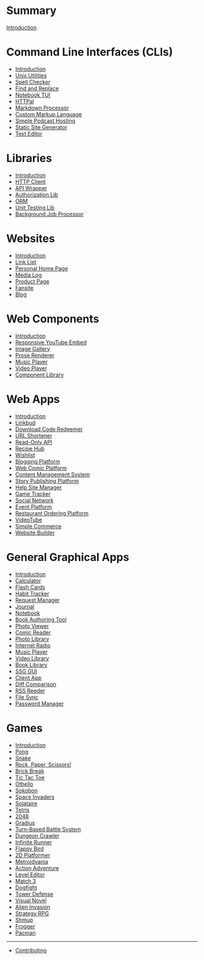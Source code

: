 # Summary

[Introduction](./_introduction.md)

# Command Line Interfaces (CLIs)

- [Introduction](./command-line-interfaces/_introduction.md)
- [Unix Utilities](./command-line-interfaces/unix-utilities.md)
- [Spell Checker](./command-line-interfaces/spell-checker.md)
- [Find and Replace](./command-line-interfaces/find-and-replace.md)
- [Notebook TUI](./command-line-interfaces/notebook-tui.md)
- [HTTPal](./command-line-interfaces/httpal.md)
- [Markdown Processor](./command-line-interfaces/markdown-processor.md)
- [Custom Markup Language](./command-line-interfaces/custom-markup-language.md)
- [Simple Podcast Hosting](./command-line-interfaces/simple-podcast-hosting.md)
- [Static Site Generator](./command-line-interfaces/static-site-generator.md)
- [Text Editor](./command-line-interfaces/text-editor.md)

# Libraries

- [Introduction](./libraries/_introduction.md)
- [HTTP Client](./libraries/http-client.md)
- [API Wrapper](./libraries/api-wrapper.md)
- [Authorization Lib](./libraries/authorization-lib.md)
- [ORM](./libraries/orm.md)
- [Unit Testing Lib](./libraries/unit-testing-lib.md)
- [Background Job Processor](./libraries/background-job-processor.md)

# Websites

- [Introduction](./websites/_introduction.md)
- [Link List](./websites/link-list.md)
- [Personal Home Page](./websites/homepage.md)
- [Media Log](./websites/media-log.md)
- [Product Page](./websites/product-page.md)
- [Fansite](./websites/fansite.md)
- [Blog](./websites/blog.md)

# Web Components

- [Introduction](./web-components/_introduction.md)
- [Responsive YouTube Embed](./web-components/responsive-youtube-embed.md)
- [Image Gallery](./web-components/image-gallery.md)
- [Prose Renderer](./web-components/prose-renderer.md)
- [Music Player](./web-components/music-player.md)
- [Video Player](./web-components/video-player.md)
- [Component Library](./web-components/component-library.md)

# Web Apps

- [Introduction](./web-apps/_introduction.md)
- [Linkbud](./web-apps/linkbud.md)
- [Download Code Redeemer](./web-apps/vinyl-code-redeemer.md)
- [URL Shortener](./web-apps/url-shortener.md)
- [Read-Only API](./web-apps/read-only-api.md)
- [Recipe Hub](./web-apps/recipehub.md)
- [Wishlist](./web-apps/wishlist.md)
- [Blogging Platform](./web-apps/blogging-platform.md)
- [Web Comic Platform](./web-apps/web-comic-platform.md)
- [Content Management System](./web-apps/content-management-system.md)
- [Story Publishing Platform](./web-apps/story-publishing-platform.md)
- [Help Site Manager](./web-apps/help-site-manager.md)
- [Game Tracker](./web-apps/game-tracker.md)
- [Social Network](./web-apps/social-network.md)
- [Event Platform](./web-apps/event-platform.md)
- [Restaurant Ordering Platform](./web-apps/restaurant-ordering-platform.md)
- [VideoTube](./web-apps/videotube.md)
- [Simple Commerce](./web-apps/simple-commerce.md)
- [Website Builder](./web-apps/website-builder.md)

# General Graphical Apps

- [Introduction](./general-graphical-apps/_introduction.md)
- [Calculator](./general-graphical-apps/calculator.md)
- [Flash Cards](./general-graphical-apps/flash-cards.md)
- [Habit Tracker](./general-graphical-apps/habit-tracker.md)
- [Request Manager](./general-graphical-apps/request-manager.md)
- [Journal](./general-graphical-apps/journal.md)
- [Notebook](./general-graphical-apps/notebook.md)
- [Book Authoring Tool](./general-graphical-apps/book-authoring-tool.md)
- [Photo Viewer](./general-graphical-apps/photo-viewer.md)
- [Comic Reader](./general-graphical-apps/comic-reader.md)
- [Photo Library](./general-graphical-apps/photo-library.md)
- [Internet Radio](./general-graphical-apps/internet-radio.md)
- [Music Player](./general-graphical-apps/music-player.md)
- [Video Library](./general-graphical-apps/video-library.md)
- [Book Library](./general-graphical-apps/book-library.md)
- [SSG GUI](./general-graphical-apps/static-site-generator-gui.md)
- [Client App](./general-graphical-apps/client-app.md)
- [Diff Comparison](./general-graphical-apps/diff-comparison.md)
- [RSS Reeder](./general-graphical-apps/rss-reader.md)
- [File Sync](./general-graphical-apps/file-sync.md)
- [Password Manager](./general-graphical-apps/password-manager.md)

# Games

- [Introduction](./games/_introduction.md)
- [Pong](./games/pong.md)
- [Snake](./games/snake.md)
- [Rock, Paper, Scissors!](./games/rock-paper-scissors.md)
- [Brick Break]()
- [Tic Tac Toe]()
- [Othello]()
- [Sokobon]()
- [Space Invaders]()
- [Solataire]()
- [Tetris]()
- [2048]()
- [Gradius]()
- [Turn-Based Battle System](./games/turn-based-battle-system.md)
- [Dungeon Crawler](./games/dungeon-crawler.md)
- [Infinite Runner]()
- [Flappy Bird]()
- [2D Platformer](./games/2d-platformer.md)
- [Metroidvania]()
- [Action Adventure]()
- [Level Editor]()
- [Match 3]()
- [Dogfight]()
- [Tower Defense]()
- [Visual Novel]()
- [Alien Invasion](./games/alien-invasion.md)
- [Strategy RPG]()
- [Shmup]()
- [Frogger]()
- [Pacman]()

----------

- [Contributing](./contributing.md)
